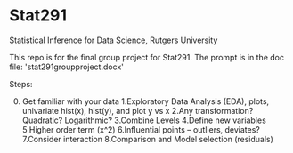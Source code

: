 # Stat291
Statistical Inference for Data Science, Rutgers University

This repo is for the final group project for Stat291. The prompt is in the doc file: 'stat291groupproject.docx'

Steps:

0. Get familiar with your data
1.Exploratory Data Analysis (EDA), plots, univariate hist(x), hist(y), and plot y vs x
2.Any transformation? Quadratic? Logarithmic?
3.Combine Levels
4.Define new variables
5.Higher order term (x^2)
6.Influential points – outliers, deviates?
7.Consider interaction
8.Comparison and Model selection (residuals)
